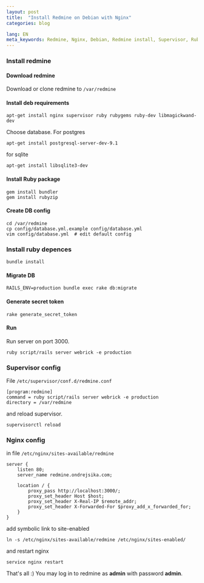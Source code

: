 ```yaml
---
layout: post
title:  "Install Redmine on Debian with Nginx"
categories: blog

lang: EN
meta_keywords: Redmine, Nginx, Debian, Redmine install, Supervisor, Ruby
---
```


### Install redmine

#### Download redmine

Download or clone redmine to `/var/redmine`

#### Install deb requirements

```
apt-get install nginx supervisor ruby rubygems ruby-dev libmagickwand-dev
```

Choose database. For postgres

```
apt-get install postgresql-server-dev-9.1
```

for sqlite

```
apt-get install libsqlite3-dev
```


#### Install Ruby package

```
gem install bundler
gem install rubyzip
```

#### Create DB config

```
cd /var/redmine
cp config/database.yml.example config/database.yml
vim config/database.yml  # edit default config
```

### Install ruby depences

```
bundle install
```

#### Migrate DB

```
RAILS_ENV=production bundle exec rake db:migrate
```

#### Generate secret token

```
rake generate_secret_token
```

#### Run

Run server on port 3000.

```
ruby script/rails server webrick -e production
```
### Supervisor config

File `/etc/supervisor/conf.d/redmine.conf`

```
[program:redmine]
command = ruby script/rails server webrick -e production
directory = /var/redmine
```

and reload supervisor.

```
supervisorctl reload
```

### Nginx config

in file `/etc/nginx/sites-available/redmine`

```
server {
    listen 80;
    server_name redmine.ondrejsika.com;

    location / {
        proxy_pass http://localhost:3000/;
        proxy_set_header Host $host;
        proxy_set_header X-Real-IP $remote_addr;
        proxy_set_header X-Forwarded-For $proxy_add_x_forwarded_for;
    }
}
```

add symbolic link to site-enabled

```
ln -s /etc/nginx/sites-available/redmine /etc/nginx/sites-enabled/
```

and restart nginx

```
service nginx restart
```

That's all :) You may log in to redmine as __admin__ with password __admin__.
